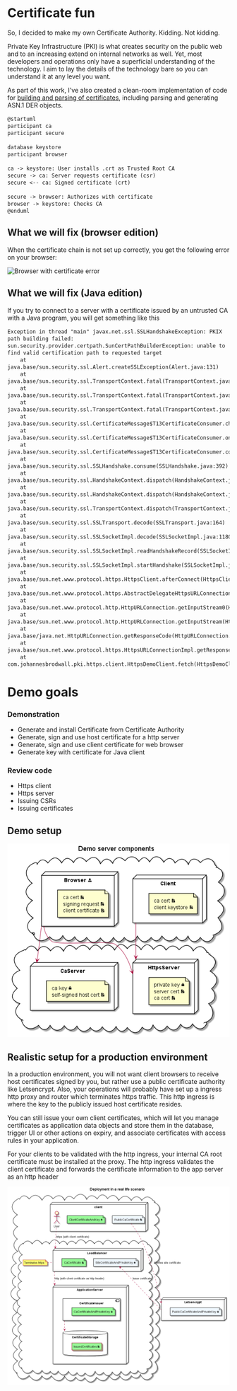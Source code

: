 # Certificate  fun

So, I decided to make my own Certificate Authority. Kidding. Not kidding.

Private Key Infrastructure (PKI) is what creates security on the public web and to an increasing extend on internal networks as well. Yet, most developers and operations only have a superficial understanding of the technology. I aim to lay the details of the technology bare so you can understand it at any level you want.

As part of this work, I've also created a clean-room implementation of code for [building and parsing of certificates](liquidpki/README.md), including parsing and generating ASN.1 DER objects.


```plantuml
@startuml
participant ca
participant secure

database keystore
participant browser

ca -> keystore: User installs .crt as Trusted Root CA
secure -> ca: Server requests certificate (csr)
secure <-- ca: Signed certificate (crt)

secure -> browser: Authorizes with certificate
browser -> keystore: Checks CA
@enduml
```


## What we will fix (browser edition)

When the certificate chain is not set up correctly, you get the following error on your browser:

![Browser with certificate error](C:\Users\johannes\IdeaProjects\certificate-fun\docs\browser-invalid-ca.png)

## What we will fix (Java edition)

If you try to connect to a server with a certificate issued by an untrusted CA with a Java program, you will get something like this

```
Exception in thread "main" javax.net.ssl.SSLHandshakeException: PKIX path building failed: sun.security.provider.certpath.SunCertPathBuilderException: unable to find valid certification path to requested target
	at java.base/sun.security.ssl.Alert.createSSLException(Alert.java:131)
	at java.base/sun.security.ssl.TransportContext.fatal(TransportContext.java:320)
	at java.base/sun.security.ssl.TransportContext.fatal(TransportContext.java:263)
	at java.base/sun.security.ssl.TransportContext.fatal(TransportContext.java:258)
	at java.base/sun.security.ssl.CertificateMessage$T13CertificateConsumer.checkServerCerts(CertificateMessage.java:1324)
	at java.base/sun.security.ssl.CertificateMessage$T13CertificateConsumer.onConsumeCertificate(CertificateMessage.java:1199)
	at java.base/sun.security.ssl.CertificateMessage$T13CertificateConsumer.consume(CertificateMessage.java:1146)
	at java.base/sun.security.ssl.SSLHandshake.consume(SSLHandshake.java:392)
	at java.base/sun.security.ssl.HandshakeContext.dispatch(HandshakeContext.java:441)
	at java.base/sun.security.ssl.HandshakeContext.dispatch(HandshakeContext.java:419)
	at java.base/sun.security.ssl.TransportContext.dispatch(TransportContext.java:177)
	at java.base/sun.security.ssl.SSLTransport.decode(SSLTransport.java:164)
	at java.base/sun.security.ssl.SSLSocketImpl.decode(SSLSocketImpl.java:1180)
	at java.base/sun.security.ssl.SSLSocketImpl.readHandshakeRecord(SSLSocketImpl.java:1091)
	at java.base/sun.security.ssl.SSLSocketImpl.startHandshake(SSLSocketImpl.java:402)
	at java.base/sun.net.www.protocol.https.HttpsClient.afterConnect(HttpsClient.java:567)
	at java.base/sun.net.www.protocol.https.AbstractDelegateHttpsURLConnection.connect(AbstractDelegateHttpsURLConnection.java:187)
	at java.base/sun.net.www.protocol.http.HttpURLConnection.getInputStream0(HttpURLConnection.java:1581)
	at java.base/sun.net.www.protocol.http.HttpURLConnection.getInputStream(HttpURLConnection.java:1509)
	at java.base/java.net.HttpURLConnection.getResponseCode(HttpURLConnection.java:527)
	at java.base/sun.net.www.protocol.https.HttpsURLConnectionImpl.getResponseCode(HttpsURLConnectionImpl.java:330)
	at com.johannesbrodwall.pki.https.client.HttpsDemoClient.fetch(HttpsDemoClient.java:41)
```

# Demo goals

### Demonstration

* Generate and install Certificate from Certificate Authority
* Generate, sign and use host certificate for a http server
* Generate, sign and use client certificate for web browser
* Generate key with certificate for Java client

### Review code

* Https client
* Https server
* Issuing CSRs
* Issuing certificates



## Demo setup

![](docs/demo.png)


## Realistic setup for a production environment

In a production environment, you will not want client browsers to receive host certificates signed by you, but rather use a public certificate authority like Letsencrypt. Also, your operations will probably have set up a ingress http proxy and router which terminates https traffic. This http ingress is where the key to the publicly issued host certificate resides.

You can still issue your own client certificates, which will let you manage certificates as application data objects and store them in the database, trigger UI or other actions on expiry, and associate certificates with access rules in your application.

For your clients to be validated with the http ingress, your internal CA root certificate must be installed at the proxy. The http ingress validates the client certificate and forwards the certificate information to the app server as an http header

![](docs/deployment.png)
